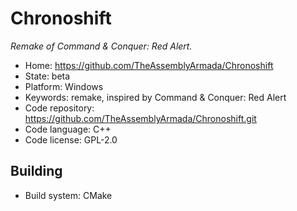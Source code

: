# Chronoshift

_Remake of Command & Conquer: Red Alert._

- Home: https://github.com/TheAssemblyArmada/Chronoshift
- State: beta
- Platform: Windows
- Keywords: remake, inspired by Command & Conquer: Red Alert
- Code repository: https://github.com/TheAssemblyArmada/Chronoshift.git
- Code language: C++
- Code license: GPL-2.0

## Building

- Build system: CMake
